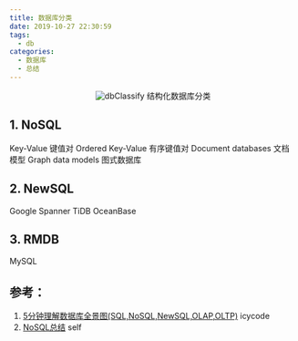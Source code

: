 ```yaml
---
title: 数据库分类
date: 2019-10-27 22:30:59
tags:
  - db
categories:
  - 数据库  
  - 总结
---
```


<p></p>
<!-- more -->

<div style="text-align: center;">

![dbClassify](https://user-images.githubusercontent.com/5608425/67636314-55717980-f90a-11e9-8506-2051221f245b.png)
结构化数据库分类
</div>

## 1. NoSQL
Key-Value 键值对
Ordered Key-Value 有序键值对
Document databases 文档模型
Graph data models 图式数据库

## 2. NewSQL 
Google Spanner
TiDB
OceanBase

## 3. RMDB
MySQL


## 参考：

1. [5分钟理解数据库全景图(SQL,NoSQL,NewSQL,OLAP,OLTP)](https://blog.csdn.net/icycode/article/details/81008607) icycode
2. [NoSQL总结](../../../../2018/07/19/NoSQL/) self 



 


